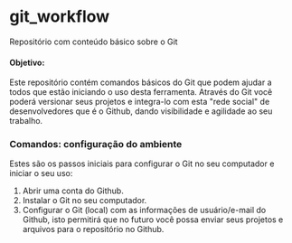 # git_workflow
Repositório com conteúdo básico sobre o Git

#### Objetivo:
Este repositório contém comandos básicos do Git que podem ajudar a todos que estão iniciando o uso desta ferramenta.
Através do Git você poderá versionar seus projetos e integra-lo com esta "rede social" de desenvolvedores que é o Github, dando visibilidade e agilidade ao seu trabalho.

### Comandos: configuração do ambiente
Estes são os passos iniciais para configurar o Git no seu computador e iniciar o seu uso:

1. Abrir uma conta do Github.
2. Instalar o Git no seu computador.
3. Configurar o Git (local) com as informações de usuário/e-mail do Github, isto permitirá que no futuro você possa enviar seus projetos e arquivos para o repositório no Github.


